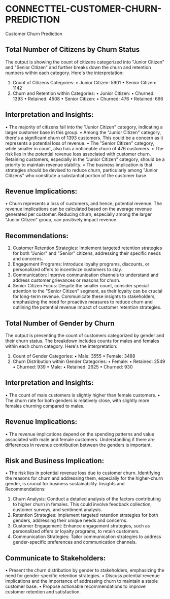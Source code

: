 # CONNECTTEL-CUSTOMER-CHURN-PREDICTION
Customer Churn Prediction


## Total Number of Citizens by Churn Status
The output is showing the count of citizens categorized into "Junior Citizen" and "Senior Citizen" and further breaks down the churn and retention numbers within each category.
Here's the interpretation:
1.	Count of Citizens Categories:
•	Junior Citizen: 5901
•	Senior Citizen: 1142
2.	Churn and Retention within Categories:
•	Junior Citizen:
•	Churned: 1393
•	Retained: 4508
•	Senior Citizen:
•	Churned: 476
•	Retained: 666
## Interpretation and Insights:
•	The majority of citizens fall into the "Junior Citizen" category, indicating a larger customer base in this group.
•	Among the "Junior Citizen" category, there's a significant churn of 1393 customers. This could be a concern as it represents a potential loss of revenue.
•	The "Senior Citizen" category, while smaller in count, also has a noticeable churn of 476 customers.
•	The risk lies in the potential revenue loss associated with customer churn. Retaining customers, especially in the "Junior Citizen" category, should be a priority to maintain revenue stability.
•	The business implication is that strategies should be devised to reduce churn, particularly among "Junior Citizens" who constitute a substantial portion of the customer base.
## Revenue Implications:
•	Churn represents a loss of customers, and hence, potential revenue. The revenue implications can be calculated based on the average revenue generated per customer. Reducing churn, especially among the larger "Junior Citizen" group, can positively impact revenue.
## Recommendations:
1.	Customer Retention Strategies: Implement targeted retention strategies for both "Junior" and "Senior" citizens, addressing their specific needs and concerns.
2.	Engagement Programs: Introduce loyalty programs, discounts, or personalized offers to incentivize customers to stay.
3.	Communication: Improve communication channels to understand and address customer grievances or reasons for churn.
4.	Senior Citizen Focus: Despite the smaller count, consider special attention to the "Senior Citizen" segment, as their loyalty can be crucial for long-term revenue.
Communicate these insights to stakeholders, emphasizing the need for proactive measures to reduce churn and outlining the potential revenue impact of customer retention strategies.

## Total Number of Gender by Churn
The output is presenting the count of customers categorized by gender and their churn status. The breakdown includes counts for males and females within each churn category.
Here's the interpretation:
1.	Count of Gender Categories:
•	Male: 3555
•	Female: 3488
2.	Churn Distribution within Gender Categories:
•	Female:
•	Retained: 2549
•	Churned: 939
•	Male:
•	Retained: 2625
•	Churned: 930
## Interpretation and Insights:
•	The count of male customers is slightly higher than female customers.
•	The churn rate for both genders is relatively close, with slightly more females churning compared to males.
## Revenue Implications:
•	The revenue implications depend on the spending patterns and value associated with male and female customers. Understanding if there are differences in revenue contribution between the genders is important.
## Risk and Business Implication:
•	The risk lies in potential revenue loss due to customer churn. Identifying the reasons for churn and addressing them, especially for the higher-churn gender, is crucial for business sustainability.
Insights and Recommendations:
1.	Churn Analysis: Conduct a detailed analysis of the factors contributing to higher churn in females. This could involve feedback collection, customer surveys, and sentiment analysis.
2.	Retention Strategies: Implement targeted retention strategies for both genders, addressing their unique needs and concerns.
3.	Customer Engagement: Enhance engagement strategies, such as personalized offers or loyalty programs, to retain customers.
4.	Communication Strategies: Tailor communication strategies to address gender-specific preferences and communication channels.
## Communicate to Stakeholders:
•	Present the churn distribution by gender to stakeholders, emphasizing the need for gender-specific retention strategies.
•	Discuss potential revenue implications and the importance of addressing churn to maintain a stable customer base.
•	Propose actionable recommendations to improve customer retention and satisfaction.


